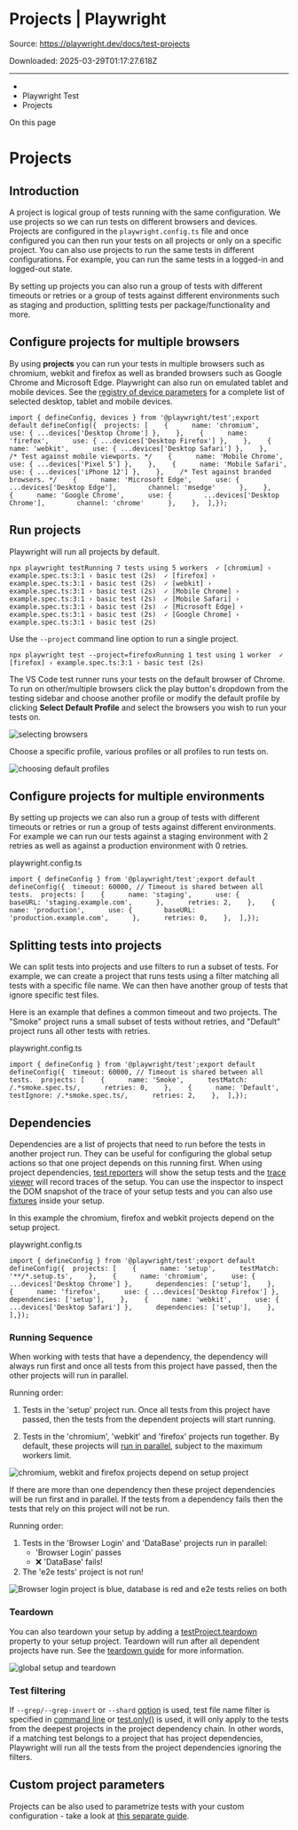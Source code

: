 # Projects | Playwright

Source: https://playwright.dev/docs/test-projects

Downloaded: 2025-03-29T01:17:27.618Z

---

*   [](/)
*   Playwright Test
*   Projects

On this page

Projects
========

Introduction[​](#introduction "Direct link to Introduction")
------------------------------------------------------------

A project is logical group of tests running with the same configuration. We use projects so we can run tests on different browsers and devices. Projects are configured in the `playwright.config.ts` file and once configured you can then run your tests on all projects or only on a specific project. You can also use projects to run the same tests in different configurations. For example, you can run the same tests in a logged-in and logged-out state.

By setting up projects you can also run a group of tests with different timeouts or retries or a group of tests against different environments such as staging and production, splitting tests per package/functionality and more.

Configure projects for multiple browsers[​](#configure-projects-for-multiple-browsers "Direct link to Configure projects for multiple browsers")
------------------------------------------------------------------------------------------------------------------------------------------------

By using **projects** you can run your tests in multiple browsers such as chromium, webkit and firefox as well as branded browsers such as Google Chrome and Microsoft Edge. Playwright can also run on emulated tablet and mobile devices. See the [registry of device parameters](https://github.com/microsoft/playwright/blob/main/packages/playwright-core/src/server/deviceDescriptorsSource.json) for a complete list of selected desktop, tablet and mobile devices.

    import { defineConfig, devices } from '@playwright/test';export default defineConfig({  projects: [    {      name: 'chromium',      use: { ...devices['Desktop Chrome'] },    },    {      name: 'firefox',      use: { ...devices['Desktop Firefox'] },    },    {      name: 'webkit',      use: { ...devices['Desktop Safari'] },    },    /* Test against mobile viewports. */    {      name: 'Mobile Chrome',      use: { ...devices['Pixel 5'] },    },    {      name: 'Mobile Safari',      use: { ...devices['iPhone 12'] },    },    /* Test against branded browsers. */    {      name: 'Microsoft Edge',      use: {        ...devices['Desktop Edge'],        channel: 'msedge'      },    },    {      name: 'Google Chrome',      use: {        ...devices['Desktop Chrome'],        channel: 'chrome'      },    },  ],});

Run projects[​](#run-projects "Direct link to Run projects")
------------------------------------------------------------

Playwright will run all projects by default.

    npx playwright testRunning 7 tests using 5 workers  ✓ [chromium] › example.spec.ts:3:1 › basic test (2s)  ✓ [firefox] › example.spec.ts:3:1 › basic test (2s)  ✓ [webkit] › example.spec.ts:3:1 › basic test (2s)  ✓ [Mobile Chrome] › example.spec.ts:3:1 › basic test (2s)  ✓ [Mobile Safari] › example.spec.ts:3:1 › basic test (2s)  ✓ [Microsoft Edge] › example.spec.ts:3:1 › basic test (2s)  ✓ [Google Chrome] › example.spec.ts:3:1 › basic test (2s)

Use the `--project` command line option to run a single project.

    npx playwright test --project=firefoxRunning 1 test using 1 worker  ✓ [firefox] › example.spec.ts:3:1 › basic test (2s)

The VS Code test runner runs your tests on the default browser of Chrome. To run on other/multiple browsers click the play button's dropdown from the testing sidebar and choose another profile or modify the default profile by clicking **Select Default Profile** and select the browsers you wish to run your tests on.

![selecting browsers](https://user-images.githubusercontent.com/13063165/221136731-9d4bc18f-38a4-4adb-997b-5b98c98aec7f.png)

Choose a specific profile, various profiles or all profiles to run tests on.

![choosing default profiles](https://user-images.githubusercontent.com/13063165/221669537-e5df8672-f50d-4ff1-96f9-141cd67e12f8.png)

Configure projects for multiple environments[​](#configure-projects-for-multiple-environments "Direct link to Configure projects for multiple environments")
------------------------------------------------------------------------------------------------------------------------------------------------------------

By setting up projects we can also run a group of tests with different timeouts or retries or run a group of tests against different environments. For example we can run our tests against a staging environment with 2 retries as well as against a production environment with 0 retries.

playwright.config.ts

    import { defineConfig } from '@playwright/test';export default defineConfig({  timeout: 60000, // Timeout is shared between all tests.  projects: [    {      name: 'staging',      use: {        baseURL: 'staging.example.com',      },      retries: 2,    },    {      name: 'production',      use: {        baseURL: 'production.example.com',      },      retries: 0,    },  ],});

Splitting tests into projects[​](#splitting-tests-into-projects "Direct link to Splitting tests into projects")
---------------------------------------------------------------------------------------------------------------

We can split tests into projects and use filters to run a subset of tests. For example, we can create a project that runs tests using a filter matching all tests with a specific file name. We can then have another group of tests that ignore specific test files.

Here is an example that defines a common timeout and two projects. The "Smoke" project runs a small subset of tests without retries, and "Default" project runs all other tests with retries.

playwright.config.ts

    import { defineConfig } from '@playwright/test';export default defineConfig({  timeout: 60000, // Timeout is shared between all tests.  projects: [    {      name: 'Smoke',      testMatch: /.*smoke.spec.ts/,      retries: 0,    },    {      name: 'Default',      testIgnore: /.*smoke.spec.ts/,      retries: 2,    },  ],});

Dependencies[​](#dependencies "Direct link to Dependencies")
------------------------------------------------------------

Dependencies are a list of projects that need to run before the tests in another project run. They can be useful for configuring the global setup actions so that one project depends on this running first. When using project dependencies, [test reporters](/docs/test-reporters) will show the setup tests and the [trace viewer](/docs/trace-viewer) will record traces of the setup. You can use the inspector to inspect the DOM snapshot of the trace of your setup tests and you can also use [fixtures](/docs/test-fixtures) inside your setup.

In this example the chromium, firefox and webkit projects depend on the setup project.

playwright.config.ts

    import { defineConfig } from '@playwright/test';export default defineConfig({  projects: [    {      name: 'setup',      testMatch: '**/*.setup.ts',    },    {      name: 'chromium',      use: { ...devices['Desktop Chrome'] },      dependencies: ['setup'],    },    {      name: 'firefox',      use: { ...devices['Desktop Firefox'] },      dependencies: ['setup'],    },    {      name: 'webkit',      use: { ...devices['Desktop Safari'] },      dependencies: ['setup'],    },  ],});

### Running Sequence[​](#running-sequence "Direct link to Running Sequence")

When working with tests that have a dependency, the dependency will always run first and once all tests from this project have passed, then the other projects will run in parallel.

Running order:

1.  Tests in the 'setup' project run. Once all tests from this project have passed, then the tests from the dependent projects will start running.
    
2.  Tests in the 'chromium', 'webkit' and 'firefox' projects run together. By default, these projects will [run in parallel](/docs/test-parallel), subject to the maximum workers limit.
    

![chromium, webkit and firefox projects depend on setup project](https://user-images.githubusercontent.com/13063165/225937080-327b1e63-431f-40e0-90d7-35f21d7a92cb.jpg)

If there are more than one dependency then these project dependencies will be run first and in parallel. If the tests from a dependency fails then the tests that rely on this project will not be run.

Running order:

1.  Tests in the 'Browser Login' and 'DataBase' projects run in parallel:
    *   'Browser Login' passes
    *   ❌ 'DataBase' fails!
2.  The 'e2e tests' project is not run!

![Browser login project is blue, database is red and e2e tests relies on both](https://user-images.githubusercontent.com/13063165/225938262-33c1b78f-f092-4762-a478-7f8cbc1e3b21.jpg)

### Teardown[​](#teardown "Direct link to Teardown")

You can also teardown your setup by adding a [testProject.teardown](/docs/api/class-testproject#test-project-teardown) property to your setup project. Teardown will run after all dependent projects have run. See the [teardown guide](/docs/test-global-setup-teardown#teardown) for more information.

![global setup and teardown](https://github.com/microsoft/playwright/assets/13063165/dfcf10a9-f601-4d0c-bd8d-9490e6efbf7a)

### Test filtering[​](#test-filtering "Direct link to Test filtering")

If `--grep/--grep-invert` or `--shard` [option](/docs/test-cli#reference) is used, test file name filter is specified in [command line](/docs/test-cli) or [test.only()](/docs/api/class-test#test-only) is used, it will only apply to the tests from the deepest projects in the project dependency chain. In other words, if a matching test belongs to a project that has project dependencies, Playwright will run all the tests from the project dependencies ignoring the filters.

Custom project parameters[​](#custom-project-parameters "Direct link to Custom project parameters")
---------------------------------------------------------------------------------------------------

Projects can be also used to parametrize tests with your custom configuration - take a look at [this separate guide](/docs/test-parameterize#parameterized-projects).